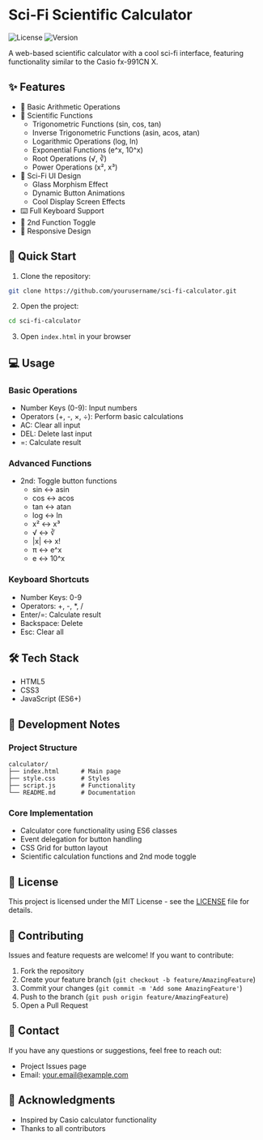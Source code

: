 # Sci-Fi Scientific Calculator

![License](https://img.shields.io/badge/license-MIT-blue.svg)
![Version](https://img.shields.io/badge/version-1.0.0-green.svg)

A web-based scientific calculator with a cool sci-fi interface, featuring functionality similar to the Casio fx-991CN X.

## ✨ Features

- 🎯 Basic Arithmetic Operations
- 🔢 Scientific Functions
  - Trigonometric Functions (sin, cos, tan)
  - Inverse Trigonometric Functions (asin, acos, atan)
  - Logarithmic Operations (log, ln)
  - Exponential Functions (e^x, 10^x)
  - Root Operations (√, ∛)
  - Power Operations (x², x³)
- 🎨 Sci-Fi UI Design
  - Glass Morphism Effect
  - Dynamic Button Animations
  - Cool Display Screen Effects
- ⌨️ Full Keyboard Support
- 🔄 2nd Function Toggle
- 📱 Responsive Design

## 🚀 Quick Start

1. Clone the repository:
```bash
git clone https://github.com/yourusername/sci-fi-calculator.git
```

2. Open the project:
```bash
cd sci-fi-calculator
```

3. Open `index.html` in your browser

## 💻 Usage

### Basic Operations

- Number Keys (0-9): Input numbers
- Operators (+, -, ×, ÷): Perform basic calculations
- AC: Clear all input
- DEL: Delete last input
- =: Calculate result

### Advanced Functions

- 2nd: Toggle button functions
  - sin ↔ asin
  - cos ↔ acos
  - tan ↔ atan
  - log ↔ ln
  - x² ↔ x³
  - √ ↔ ∛
  - |x| ↔ x!
  - π ↔ e^x
  - e ↔ 10^x

### Keyboard Shortcuts

- Number Keys: 0-9
- Operators: +, -, *, /
- Enter/=: Calculate result
- Backspace: Delete
- Esc: Clear all

## 🛠️ Tech Stack

- HTML5
- CSS3
- JavaScript (ES6+)

## 📝 Development Notes

### Project Structure

```
calculator/
├── index.html      # Main page
├── style.css       # Styles
├── script.js       # Functionality
└── README.md       # Documentation
```

### Core Implementation

- Calculator core functionality using ES6 classes
- Event delegation for button handling
- CSS Grid for button layout
- Scientific calculation functions and 2nd mode toggle

## 📄 License

This project is licensed under the MIT License - see the [LICENSE](LICENSE) file for details.

## 🤝 Contributing

Issues and feature requests are welcome! If you want to contribute:

1. Fork the repository
2. Create your feature branch (`git checkout -b feature/AmazingFeature`)
3. Commit your changes (`git commit -m 'Add some AmazingFeature'`)
4. Push to the branch (`git push origin feature/AmazingFeature`)
5. Open a Pull Request

## 📮 Contact

If you have any questions or suggestions, feel free to reach out:

- Project Issues page
- Email: your.email@example.com

## 🙏 Acknowledgments

- Inspired by Casio calculator functionality
- Thanks to all contributors
